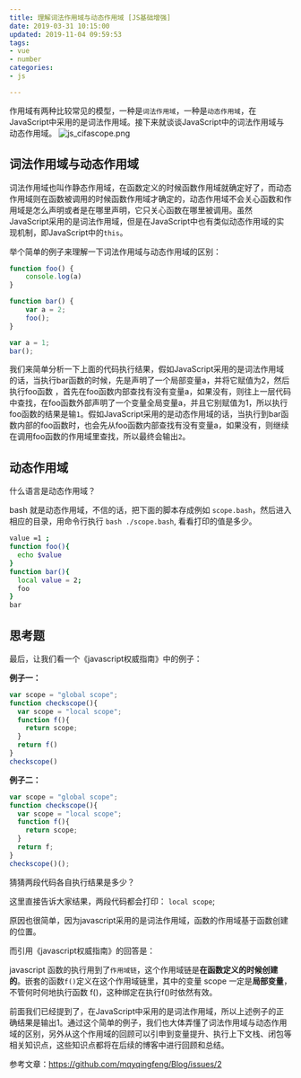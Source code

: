 ```yaml
---
title: 理解词法作用域与动态作用域 [JS基础增强]
date: 2019-03-31 10:15:00
updated: 2019-11-04 09:59:53
tags: 
- vue
- number
categories: 
- js

---
```

作用域有两种比较常见的模型，一种是`词法作用域`，一种是`动态作用域`，在JavaScript中采用的是词法作用域。接下来就谈谈JavaScript中的词法作用域与动态作用域。
![js_cifascope.png][1]
## 词法作用域与动态作用域

词法作用域也叫作静态作用域，在函数定义的时候函数作用域就确定好了，而动态作用域则在函数被调用的时候函数作用域才确定的，动态作用域不会关心函数和作用域是怎么声明或者是在哪里声明，它只关心函数在哪里被调用。虽然JavaScript采用的是词法作用域，但是在JavaScript中也有类似动态作用域的实现机制，即JavaScript中的`this`。


<!--more-->


举个简单的例子来理解一下词法作用域与动态作用域的区别：

```javascript
function foo() {
    console.log(a)
}

function bar() {
    var a = 2;
    foo();
}

var a = 1;
bar();

```
我们来简单分析一下上面的代码执行结果，假如JavaScript采用的是词法作用域的话，当执行bar函数的时候，先是声明了一个局部变量a，并将它赋值为2，然后执行foo函数 ，首先在foo函数内部查找有没有变量a，如果没有，则往上一层代码中查找，在foo函数外部声明了一个变量全局变量a，并且它别赋值为1，所以执行foo函数的结果是输`1`。假如JavaScript采用的是动态作用域的话，当执行到bar函数内部的foo函数时，也会先从foo函数内部查找有没有变量a，如果没有，则继续在调用foo函数的作用域里查找，所以最终会输出`2`。

## 动态作用域

什么语言是动态作用域？

bash 就是动态作用域，不信的话，把下面的脚本存成例如 `scope.bash`，然后进入相应的目录，用命令行执行 `bash ./scope.bash`, 看看打印的值是多少。
```bash
value =1 ;
function foo(){
  echo $value
}
function bar(){
  local value = 2;
  foo
}
bar
```
## 思考题
最后，让我们看一个《javascript权威指南》中的例子：

**例子一：**
```javascript
var scope = "global scope";
function checkscope(){
  var scope = "local scope";
  function f(){
    return scope;
  }
  return f()
}
checkscope()
```

**例子二：**
```javascript
var scope = "global scope";
function checkscope(){
  var scope = "local scope";
  function f(){
    return scope;
  }
  return f;
}
checkscope()();
```
猜猜两段代码各自执行结果是多少？

这里直接告诉大家结果，两段代码都会打印： `local scope`;

原因也很简单，因为javascript采用的是词法作用域，函数的作用域基于函数创建的位置。

而引用《javascript权威指南》的回答是：

javascript 函数的执行用到了`作用域链`，这个作用域链是**在函数定义的时候创建的**。嵌套的函数`f()`定义在这个作用域链里，其中的变量 scope 一定是**局部变量**，不管何时何地执行函数 f()，这种绑定在执行f()时依然有效。

前面我们已经提到了，在JavaScript中采用的是词法作用域，所以上述例子的正确结果是输出1。通过这个简单的例子，我们也大体弄懂了词法作用域与动态作用域的区别，另外从这个作用域的回顾可以引申到变量提升、执行上下文栈、闭包等相关知识点，这些知识点都将在后续的博客中进行回顾和总结。

参考文章：https://github.com/mqyqingfeng/Blog/issues/2


  [1]: https://imgs.gnux.cn/usr/uploads/2019/03/79536372.png